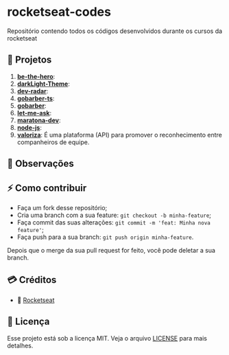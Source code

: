 # rocketseat-codes
Repositório contendo todos os códigos desenvolvidos durante os cursos da rocketseat

## :tada: Projetos
  1. [__be-the-hero__](https://github.com/Alfredosavi/rocketseat-codes/tree/main/be-the-hero):
  2. [__darkLight-Theme__](https://github.com/Alfredosavi/rocketseat-codes/tree/main/darkLight-Theme):
  3. [__dev-radar__](https://github.com/Alfredosavi/rocketseat-codes/tree/main/dev-radar):
  4. [__gobarber-ts__](https://github.com/Alfredosavi/rocketseat-codes/tree/main/gobarber-ts):
  5. [__gobarber__](https://github.com/Alfredosavi/rocketseat-codes/tree/main/gobarber):
  6. [__let-me-ask__](https://github.com/Alfredosavi/rocketseat-codes/tree/main/let-me-ask):
  7. [__maratona-dev__](https://github.com/Alfredosavi/rocketseat-codes/tree/main/maratona-dev):
  8. [__node-js__](https://github.com/Alfredosavi/rocketseat-codes/tree/main/node-js):
  9. [__valoriza__](https://github.com/Alfredosavi/rocketseat-codes/tree/main/valoriza): É uma plataforma (API) para promover o reconhecimento entre companheiros de equipe.
  

## :eyes: Observações

## ⚡️ Como contribuir
  - Faça um fork desse repositório;
  - Cria uma branch com a sua feature: `git checkout -b minha-feature`;
  - Faça commit das suas alterações: `git commit -m 'feat: Minha nova feature'`;
  - Faça push para a sua branch: `git push origin minha-feature`.

Depois que o merge da sua pull request for feito, você pode deletar a sua branch.


## :credit_card: Créditos
  * :rocket: [Rocketseat](https://rocketseat.com.br/)


## :memo: Licença

Esse projeto está sob a licença MIT. Veja o arquivo [LICENSE](LICENSE) para mais detalhes.
